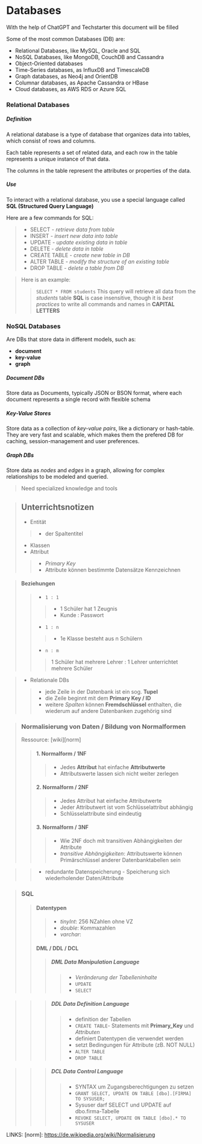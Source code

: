 # Databases
With the help of ChatGPT and Techstarter this document will be filled


Some of the most common Databases (DB) are:
* Relational Databases, like MySQL, Oracle and SQL
* NoSQL Databases, like MongoDB, CouchDB and Cassandra
* Object-Oriented databases
* Time-Series databases, as InfluxDB and TimescaleDB
* Graph databases, as Neo4j and OrientDB
* Columnar databases, as Apache Cassandra or HBase
* Cloud databases, as AWS RDS or Azure SQL


### Relational Databases
##### Definition
A relational database is a type of database that organizes data into tables, which consist of rows and columns. 

Each table represents a set of related data, and each row in the table represents a unique instance of that data. 

The columns in the table represent the attributes or properties of the data.
##### Use
To interact with a relational database, you use a special language called **SQL (Structured Query Language)**

Here are a few commands for SQL:
> + SELECT - _retrieve data from table_
> + INSERT - _insert new data into table_
> + UPDATE - _update existing data in table_
> + DELETE - _delete data in table_
> + CREATE TABLE - _create new table in DB_
> + ALTER TABLE - _modify the structure of an existing table_
> + DROP TABLE - _delete a table from DB_


> Here is an example:
> > `SELECT * FROM students`
> This query will retrieve all data from the _students_ table
> **SQL** is case insensitive, though it is *best practices* to write all commands and names in **CAPITAL LETTERS**


### NoSQL Databases
Are DBs that store data in different models, such as:
+ **document**
+ **key-value**
+ **graph**

##### Document DBs
Store data as Documents, typically JSON or BSON format, where each document represents a single record with flexible schema
##### Key-Value Stores
Store data as a collection of *key-value pairs*, like a dictionary or hash-table. They are very fast and scalable, which makes them the prefered DB for caching, session-management and user preferences.
##### Graph DBs
Store data as *nodes* and *edges* in a graph, allowing for complex relationships to be modeled and queried.
> Need specialized knowledge and tools



> ## Unterrichtsnotizen
> + Entität
> > + der Spaltentitel
> + Klassen
> + Attribut
>> + _Primary Key_
>> + Attribute können bestimmte Datensätze Kennzeichnen

> #### Beziehungen
>> + `1 : 1`
>>> + 1 Schüler hat 1 Zeugnis
>>> + Kunde : Passwort
>> + `1 : n`
>>> + 1e Klasse besteht aus n Schülern
>> + `n : m`
>>> 1 Schüler hat mehrere Lehrer : 1 Lehrer unterrichtet mehrere Schüler

> + Relationale DBs
> > + jede Zeile in der Datenbank ist ein sog. **Tupel**
> > + die Zeile beginnt mit dem **Primary Key / ID**
> > + weitere _Spalten_ können **Fremdschlüssel** enthalten, die wiederum auf andere Datenbanken zugehörig sind


> ### Normalisierung von Daten /  Bildung von Normalformen
> Ressource: [wiki][norm]
> > #### 1. Normalform / 1NF
>>> + Jedes **Attribut** hat einfache **Attributwerte**
>>> + Attributswerte lassen sich nicht weiter zerlegen
> > #### 2. Normalform / 2NF
>>> + Jedes Attribut hat einfache Attributwerte
>>> + Jeder Attributwert ist vom Schlüsselattribut abhängig
>>> + Schlüsselattribute sind eindeutig
> > #### 3. Normalform / 3NF
>>> + Wie 2NF doch mit transitiven Abhängigkeiten der Attribute
>>> + _transitive Abhängigkeiten_: Attributswerte können Primärschlüssel anderer Datenbanktabellen sein

>> + redundante Datenspeicherung - Speicherung sich wiederholender Daten/Attribute

> ### SQL
>> #### Datentypen
>>> + _tinyInt_: 256 NZahlen ohne VZ
>>> + _double_: Kommazahlen
>>> + _varchar_: 
>> #### DML / DDL / DCL
>>> ##### DML Data Manipulation Language
>>>> + _Veränderung der Tabelleninhalte_
>>>> + `UPDATE`
>>>> + `SELECT`

>>> ##### DDL Data Definition Language
>>>> + definition der Tabellen
>>>> + `CREATE TABLE`- Statements mit **Primary_Key** und _Attributen_
>>>> + definiert Datentypen die verwendet werden
>>>> + setzt Bedingungen für Attribute (zB. NOT NULL)
>>>> + `ALTER TABLE`
>>>> + `DROP TABLE`

>>> ##### DCL Data Control Language
>>>> + SYNTAX um Zugangsberechtigungen zu setzen
>>>> + `GRANT SELECT, UPDATE ON TABLE [dbo].[FIRMA] TO SYSUSER;`
>>>> + Sysuser darf SELECT und UPDATE auf dbo.firma-Tabelle
>>>> + `REVOKE SELECT, UPDATE ON TABLE [dbo].* TO SYSUSER`






LINKS:
[norm]: https://de.wikipedia.org/wiki/Normalisierung